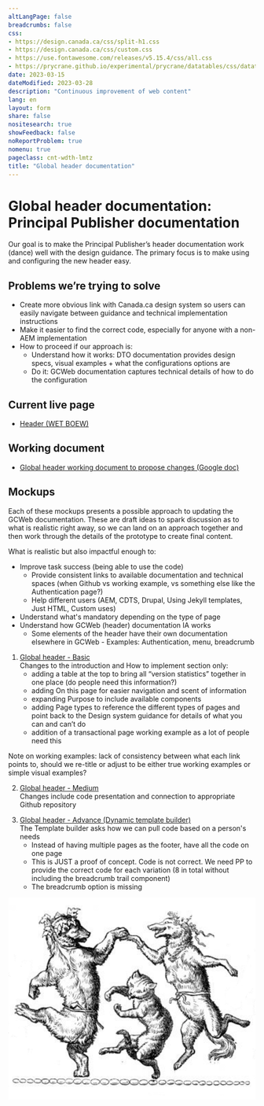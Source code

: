 ```yaml
---
altLangPage: false
breadcrumbs: false
css:
- https://design.canada.ca/css/split-h1.css
- https://design.canada.ca/css/custom.css
- https://use.fontawesome.com/releases/v5.15.4/css/all.css
- https://prycrane.github.io/experimental/prycrane/datatables/css/datatables-fun.css
date: 2023-03-15
dateModified: 2023-03-28
description: "Continuous improvement of web content"
lang: en
layout: form
share: false
nositesearch: true
showFeedback: false
noReportProblem: true
nomenu: true
pageclass: cnt-wdth-lmtz
title: "Global header documentation"
---
```

<h1 property="name" id="wb-cont" dir="ltr"><span class="stacked"><span>Global header documentation</span>: <span>Principal Publisher documentation</span></span></h1>
<div class="row">
  <div class="col-md-7">
    <p>Our goal is to make the Principal Publisher’s header documentation work (dance) well with the design guidance. The primary focus is to make using and configuring the new header easy.</p>
    <h2 class="mrgn-tp-lg">Problems we’re trying to solve</h2>
    <ul>
      <li>Create more obvious link with Canada.ca design system so users can easily navigate between guidance and technical implementation instructions</li>
      <li>Make it easier to find the correct code, especially for anyone with a non-AEM implementation</li>
      <li>How to proceed if our approach is:
        <ul>
          <li>Understand how it works: DTO documentation provides design specs, visual examples + what the configurations options are</li>
          <li>Do it: GCWeb documentation captures technical details of how to do the configuration </li>
        </ul>
      </li>
    </ul>
    <h2 class="mrgn-tp-lg">Current live page</h2>
    <ul>
      <li><a href="https://wet-boew.github.io/GCWeb/sites/header/header-docs-en.html">Header (WET BOEW)</a></li>
    </ul>
    <h2>Working document</h2>
    <ul class="list-unstyled fa-ul">
      <li><span class="fa-li"><span class="fab fa-google-drive"></span></span><a href="https://docs.google.com/document/d/1YY6JkiJ3nRywwalKJfCxSbqHn2z0SlfvFC8y4eBOrhU">Global header working document to propose changes (Google doc)</a></li>
    </ul>
    <h2>Mockups</h2>
    <p>Each of these mockups presents a possible approach to updating the GCWeb documentation. These are draft ideas to spark discussion as to what is realistic right away, so we can land on an approach together and then work through the details of the prototype to create final content.</p>
    <p>What is realistic but also impactful enough to:</p>
    <ul>
      <li>Improve task success (being able to use the code)
        <ul>
          <li>Provide consistent links to available documentation and technical spaces (when Github vs working example, vs something else like the Authentication page?)</li>
          <li>Help different users (AEM, CDTS, Drupal, Using Jekyll templates, Just HTML, Custom uses)</li>
        </ul>
      </li>
      <li>Understand what's mandatory depending on the type of page</li>
      <li>Understand how GCWeb (header) documentation IA works
        <ul>
          <li>Some elements of the header have their own documentation elsewhere in GCWeb - Examples: Authentication, menu, breadcrumb</li>
        </ul>
      </li>
    </ul>
    <ol class="mrgn-tp-lg">
      <li><a href="gcweb-02.html">Global header - Basic</a><br>
        Changes to the introduction and How to implement section only:
        <ul>
          <li>adding a table at the top to bring all “version statistics” together in one place (do people need this information?)</li>
          <li>adding On this page for easier navigation and scent of information</li>
          <li>expanding Purpose to include available components</li>
          <li>adding Page types to reference the different types of pages and point back to the Design system guidance for details of what you can and can’t do</li>
          <li>addition of a transactional page working example as a lot of people need this</li>
        </ul>
      </li>
    </ol>
    <p>Note on working examples: lack of consistency between what each link points to, should we re-title or adjust to be either true working examples or simple visual examples?</p>
    <ol class="mrgn-tp-lg" start="2">
      <li><a href="gcweb-01.html">Global header - Medium</a><br>
        Changes include code presentation and connection to appropriate Github repository</li>
    </ol>
    <ol class="mrgn-tp-lg" start="3">
      <li><a href="/experimental/catalina/proto-header.html">Global header - Advance (Dynamic template builder)</a><br>
        The Template builder asks how we can pull code based on a person's needs
        <ul>
          <li>Instead of having multiple pages as the footer, have all the code on one page</li>
          <li>This is JUST a proof of concept. Code is not correct. We need PP to provide the correct code for each variation (8 in total without including the breadcrumb trail component)</li>
          <li>The breadcrumb option is missing</li>
        </ul>
      </li>
    </ol>
  </div>
  <div class="col-md-5">
    <div><img src="./images/dance1.png" alt="" class="img-responsive"></div>
  </div>
</div>
